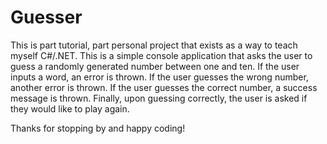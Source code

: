 # Guesser

This is part tutorial, part personal project that exists as a way to teach myself C#/.NET. 
This is a simple console application that asks the user to guess a randomly generated number between one and ten. 
If the user inputs a word, an error is thrown.
If the user guesses the wrong number, another error is thrown.
If the user guesses the correct number, a success message is thrown.
Finally, upon guessing correctly, the user is asked if they would like to play again.

Thanks for stopping by and happy coding!
